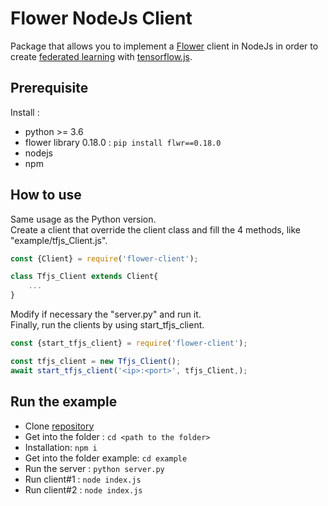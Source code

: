# Flower NodeJs Client
Package that allows you to implement a [Flower](http://flower.dev) client in NodeJs in order to create [federated learning](https://en.wikipedia.org/wiki/Federated_learning) with [tensorflow.js](https://js.tensorflow.org/api/latest/).
## Prerequisite
Install :
- python >= 3.6
- flower library 0.18.0 : `pip install flwr==0.18.0`
- nodejs
- npm

## How to use
Same usage as the Python version.<br>
Create a client that override the client class and fill the 4 methods, like "example/tfjs_Client.js". <br>
```javascript
const {Client} = require('flower-client');

class Tfjs_Client extends Client{
    ...
}
```
Modify if necessary the "server.py" and run it. <br>
Finally, run the clients by using start_tfjs_client.
```javascript
const {start_tfjs_client} = require('flower-client');

const tfjs_client = new Tfjs_Client();
await start_tfjs_client('<ip>:<port>', tfjs_Client,);
```


## Run the example
- Clone [repository](https://github.com/Orange-OpenSource/flower-nodejs-client)
- Get into the folder : `cd <path to the folder>`
- Installation: `npm i`
- Get into the folder example: `cd example`
- Run the server : `python server.py`
- Run client#1 : `node index.js`
- Run client#2 : `node index.js`